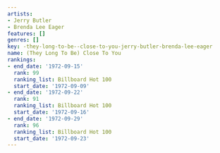 ```yaml
---
artists:
- Jerry Butler
- Brenda Lee Eager
features: []
genres: []
key: -they-long-to-be--close-to-you-jerry-butler-brenda-lee-eager
name: (They Long To Be) Close To You
rankings:
- end_date: '1972-09-15'
  rank: 99
  ranking_list: Billboard Hot 100
  start_date: '1972-09-09'
- end_date: '1972-09-22'
  rank: 91
  ranking_list: Billboard Hot 100
  start_date: '1972-09-16'
- end_date: '1972-09-29'
  rank: 96
  ranking_list: Billboard Hot 100
  start_date: '1972-09-23'
---
```


